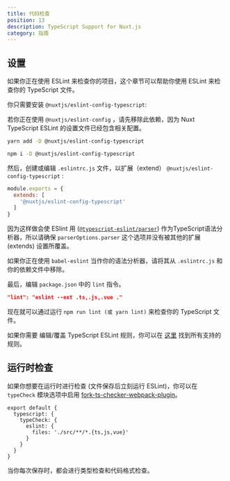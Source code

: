 ```yaml
---
title: 代码检查
position: 13
description: TypeScript Support for Nuxt.js
category: 指南
---
```


## 设置

如果你正在使用 ESLint 来检查你的项目，这个章节可以帮助你使用 ESLint 来检查你的 TypeScript 文件。

你只需要安装 `@nuxtjs/eslint-config-typescript`:

<alert type="info">

若你正在使用 `@nuxtjs/eslint-config` ，请先移除此依赖，因为 Nuxt TypeScript ESLint 的设置文件已经包含相关配置。

</alert>

<code-group>
<code-block label="Yarn">

```sh
yarn add -D @nuxtjs/eslint-config-typescript
```

</code-block>
<code-block label="NPM">

```sh
npm i -D @nuxtjs/eslint-config-typescript
```

</code-block>
</code-group>

然后，创建或编辑 `.eslintrc.js` 文件，以扩展（extend） `@nuxtjs/eslint-config-typescript` :
```js
module.exports = {
  extends: [
    '@nuxtjs/eslint-config-typescript'
  ]
}
```
<alert type="warning">
 
因为这样做会使 ESlint 用 ([`@typescript-eslint/parser`](https://github.com/typescript-eslint/typescript-eslint/tree/master/packages/parser)) 作为TypeScript语法分析器，所以请确保 `parserOptions.parser` 这个选项并没有被其他的扩展 (extends) 设置所覆盖。

如果你正在使用 `babel-eslint` 当作你的语法分析器，请将其从 `.eslintrc.js` 和你的依赖文件中移除。

</alert>

最后，编辑 `package.json` 中的 `lint` 指令。

```json
"lint": "eslint --ext .ts,.js,.vue ."
```

</div>

现在就可以通过运行 `npm run lint (或 yarn lint)` 来检查你的 TypeScript 文件。

<alert type="info">

如果你需要 编辑/覆盖 TypeScript ESLint 规则，你可以在 [这里](https://github.com/typescript-eslint/typescript-eslint/tree/master/packages/eslint-plugin#supported-rules) 找到所有支持的规则。

</alert>

## 运行时检查

如果你想要在运行时进行检查 (文件保存后立刻运行 ESLint)，你可以在 `typeCheck` 模块选项中启用 [fork-ts-checker-webpack-plugin](https://github.com/TypeStrong/fork-ts-checker-webpack-plugin)。

```ts{}[nuxt.config.js]
export default {
  typescript: {
    typeCheck: {
      eslint: {
        files: './src/**/*.{ts,js,vue}'
      }
    }
  }
}
```

当你每次保存时，都会进行类型检查和代码格式检查。
